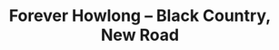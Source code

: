 ---
layout: post
title: "Forever Howlong – Black Country, New Road"
category: album-review
tags: [album-review]
cover: /assets/img/featured_albums/foreverhowlong.png
excerpt: communal and baroque
hidden: true
---